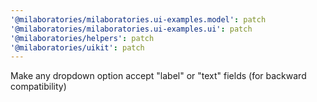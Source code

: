 ```yaml
---
'@milaboratories/milaboratories.ui-examples.model': patch
'@milaboratories/milaboratories.ui-examples.ui': patch
'@milaboratories/helpers': patch
'@milaboratories/uikit': patch
---
```


Make any dropdown option accept "label" or "text" fields (for backward compatibility)
